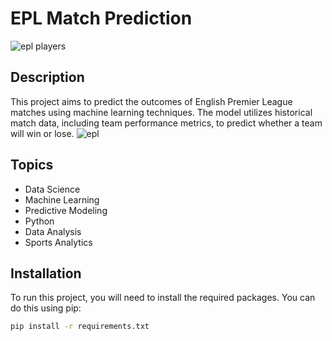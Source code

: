 # EPL Match Prediction
![epl players](https://github.com/user-attachments/assets/cfb4aa19-33fb-4de1-a9a0-21aac5fec260)
## Description
This project aims to predict the outcomes of English Premier League matches using machine learning techniques. The model utilizes historical match data, including team performance metrics, to predict whether a team will win or lose.
 ![epl](https://github.com/user-attachments/assets/7da1025b-636a-46c8-8348-36efe93e5d22)
## Topics
- Data Science
- Machine Learning
- Predictive Modeling
- Python
- Data Analysis
- Sports Analytics

## Installation
To run this project, you will need to install the required packages. You can do this using pip:

```bash
pip install -r requirements.txt
